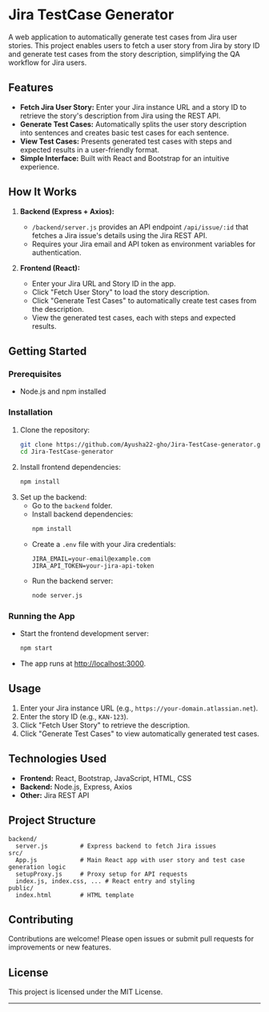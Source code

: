 # Jira TestCase Generator

A web application to automatically generate test cases from Jira user stories. This project enables users to fetch a user story from Jira by story ID and generate test cases from the story description, simplifying the QA workflow for Jira users.

## Features

- **Fetch Jira User Story:** Enter your Jira instance URL and a story ID to retrieve the story's description from Jira using the REST API.
- **Generate Test Cases:** Automatically splits the user story description into sentences and creates basic test cases for each sentence.
- **View Test Cases:** Presents generated test cases with steps and expected results in a user-friendly format.
- **Simple Interface:** Built with React and Bootstrap for an intuitive experience.

## How It Works

1. **Backend (Express + Axios):**
   - `/backend/server.js` provides an API endpoint `/api/issue/:id` that fetches a Jira issue's details using the Jira REST API.
   - Requires your Jira email and API token as environment variables for authentication.

2. **Frontend (React):**
   - Enter your Jira URL and Story ID in the app.
   - Click "Fetch User Story" to load the story description.
   - Click "Generate Test Cases" to automatically create test cases from the description.
   - View the generated test cases, each with steps and expected results.

## Getting Started

### Prerequisites

- Node.js and npm installed

### Installation

1. Clone the repository:
   ```bash
   git clone https://github.com/Ayusha22-gho/Jira-TestCase-generator.git
   cd Jira-TestCase-generator
   ```
2. Install frontend dependencies:
   ```bash
   npm install
   ```
3. Set up the backend:
   - Go to the `backend` folder.
   - Install backend dependencies:
     ```bash
     npm install
     ```
   - Create a `.env` file with your Jira credentials:
     ```
     JIRA_EMAIL=your-email@example.com
     JIRA_API_TOKEN=your-jira-api-token
     ```
   - Run the backend server:
     ```bash
     node server.js
     ```

### Running the App

- Start the frontend development server:
  ```bash
  npm start
  ```
- The app runs at [http://localhost:3000](http://localhost:3000).

## Usage

1. Enter your Jira instance URL (e.g., `https://your-domain.atlassian.net`).
2. Enter the story ID (e.g., `KAN-123`).
3. Click "Fetch User Story" to retrieve the description.
4. Click "Generate Test Cases" to view automatically generated test cases.

## Technologies Used

- **Frontend:** React, Bootstrap, JavaScript, HTML, CSS
- **Backend:** Node.js, Express, Axios
- **Other:** Jira REST API

## Project Structure

```
backend/
  server.js         # Express backend to fetch Jira issues
src/
  App.js            # Main React app with user story and test case generation logic
  setupProxy.js     # Proxy setup for API requests
  index.js, index.css, ... # React entry and styling
public/
  index.html        # HTML template
```

## Contributing

Contributions are welcome! Please open issues or submit pull requests for improvements or new features.

## License

This project is licensed under the MIT License.

---
